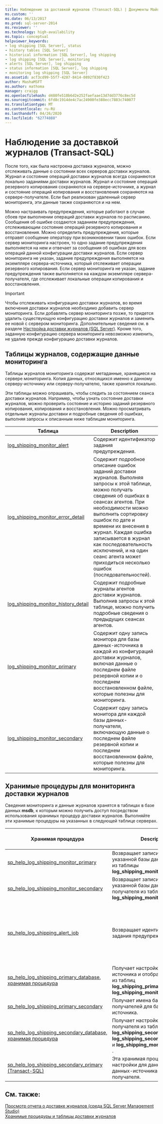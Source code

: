 ```yaml
---
title: Наблюдение за доставкой журналов (Transact-SQL) | Документы Майкрософт
ms.custom: ''
ms.date: 06/13/2017
ms.prod: sql-server-2014
ms.reviewer: ''
ms.technology: high-availability
ms.topic: conceptual
helpviewer_keywords:
- log shipping [SQL Server], status
- history tables [SQL Server]
- historical information [SQL Server], log shipping
- log shipping [SQL Server], monitoring
- alerts [SQL Server], log shipping
- status information [SQL Server], log shipping
- monitoring log shipping [SQL Server]
ms.assetid: acf3cd99-55f7-4287-8414-0892f830f423
author: MashaMSFT
ms.author: mathoma
manager: craigg
ms.openlocfilehash: d480fe510b6d2e252faefaae13d7dd3776c8ec5d
ms.sourcegitcommit: 6fd8c1914de4c7ac24900fe388ecc7883c740077
ms.translationtype: MT
ms.contentlocale: ru-RU
ms.lasthandoff: 04/26/2020
ms.locfileid: "62774888"
---
```

# <a name="monitor-log-shipping-transact-sql"></a>Наблюдение за доставкой журналов (Transact-SQL)
  После того, как была настроена доставка журналов, можно отслеживать данные о состоянии всех серверов доставки журналов. Журнал и состояние операций доставки журналов всегда сохраняются локально заданиями доставки журналов. Журнал и состояние операций резервного копирования сохраняются на сервере-источнике, а журнал и состояние операций копирования и восстановления сохраняются на сервере-получателе. Если был реализован удаленный сервер мониторинга, эти данные также сохраняются и на нем.  
  
 Можно настраивать предупреждения, которые работают в случае сбоев при выполнении операций доставки журналов по расписанию. Сообщения об ошибке создаются заданием предупреждения, отслеживающим состояние операций резервного копирования и восстановления. Можно определить предупреждения, которые отправят сообщение оператору при возникновении таких ошибок. Если сервер мониторинга настроен, то одно задание предупреждения выполняется на нем и отвечает за сообщения об ошибках для всех операций данной конфигурации доставки журналов. Если сервер мониторинга не указан, задание предупреждения выполняется на экземпляре сервера-источника, который отслеживает операции резервного копирования. Если сервер мониторинга не указан, задание предупреждения также выполняется на каждом экземпляре сервера-получателя, где отслеживает локальные операции копирования и восстановления.  
  
> [!IMPORTANT]  
>  Чтобы отслеживать конфигурацию доставки журналов, во время включения доставки журналов необходимо добавить сервер мониторинга. Если добавлять сервер мониторинга позже, то придется удалить существующую конфигурацию доставки журналов и заменить ее новой с сервером мониторинга. Дополнительные сведения см. в разделе [Настройка доставки журналов (SQL Server)](configure-log-shipping-sql-server.md). Кроме того, заданную конфигурацию сервера мониторинга невозможно изменить, не удалив прежде конфигурацию доставки журналов.  
  
## <a name="history-tables-containing-monitoring-information"></a>Таблицы журналов, содержащие данные мониторинга  
 Таблицы журналов мониторинга содержат метаданные, хранящиеся на сервере мониторинга. Копия данных, относящихся именно к данному серверу-источнику или серверу-получателю, также хранится локально.  
  
 Эти таблицы можно опрашивать, чтобы следить за состоянием сеанса доставки журналов. Например, чтобы узнать состояние доставки журналов, можно проверить состояние и историю заданий резервного копирования, копирования и восстановления. Можно просматривать отдельные журналы доставки и подробные сведения об ошибках, выполняя запросы к описанным ниже таблицам мониторинга.  
  
|Таблица|Description|  
|-----------|-----------------|  
|[log_shipping_monitor_alert](/sql/relational-databases/system-tables/log-shipping-monitor-alert-transact-sql)|Содержит идентификатор задания предупреждения.|  
|[log_shipping_monitor_error_detail](/sql/relational-databases/system-tables/log-shipping-monitor-error-detail-transact-sql)|Содержит подробное описание ошибок заданий доставки журналов. Выполняя запросы к этой таблице, можно получать сведения об ошибках в сеансах агентов. При необходимости можно выполнить сортировку ошибок по дате и времени их внесения в журнал. Каждая ошибка записывается в журнал как последовательность исключений, и на один сеанс агента может приходиться несколько ошибок (последовательностей).|  
|[log_shipping_monitor_history_detail](/sql/relational-databases/system-tables/log-shipping-monitor-history-detail-transact-sql)|Содержит подробные журналы агентов доставки журналов. Выполнив запросы к этой таблице, можно получить подробные сведения о предыдущих сеансах агентов.|  
|[log_shipping_monitor_primary](/sql/relational-databases/system-tables/log-shipping-monitor-primary-transact-sql)|Содержит одну запись монитора для базы данных-источника в каждой из конфигураций доставки журналов, включая данные о последнем файле резервной копии и о последнем восстановленном файле, которые полезны для мониторинга.|  
|[log_shipping_monitor_secondary](/sql/relational-databases/system-tables/log-shipping-monitor-secondary-transact-sql)|Содержит одну запись монитора для каждой базы данных-получателя, включающую данные о последнем файле резервной копии и последнем восстановленном файле, которые полезны для мониторинга.|  
  
## <a name="stored-procedures-for-monitoring-log-shipping"></a>Хранимые процедуры для мониторинга доставки журналов  
 Сведения мониторинга и данные журналов хранятся в таблицах в базе данных **msdb**, к которым можно получить доступ посредством использования хранимых процедур доставки журналов. Выполняйте эти хранимые процедуры на указанных в следующей таблице серверах.  
  
|Хранимая процедура|Description|Место выполнения процедуры|  
|----------------------|-----------------|---------------------------|  
|[sp_help_log_shipping_monitor_primary](/sql/relational-databases/system-stored-procedures/sp-help-log-shipping-monitor-primary-transact-sql)|Возвращает записи монитора для указанной базы данных-источника из таблицы **log_shipping_monitor_primary** .|Сервер мониторинга или сервер-источник|  
|[sp_help_log_shipping_monitor_secondary](/sql/relational-databases/system-stored-procedures/sp-help-log-shipping-monitor-secondary-transact-sql)|Возвращает записи монитора для указанной базы данных-получателя из таблицы **log_shipping_monitor_secondary** .|Сервер мониторинга или сервер-получатель|  
|[sp_help_log_shipping_alert_job](/sql/relational-databases/system-stored-procedures/sp-help-log-shipping-alert-job-transact-sql)|Возвращает идентификатор задания предупреждения.|Сервер мониторинга, сервер-источник или сервер-получатель, если сервер мониторинга не определен.|  
|[sp_help_log_shipping_primary_database, хранимая процедура](/sql/relational-databases/system-stored-procedures/sp-help-log-shipping-primary-database-transact-sql)|Получает настройки базы данных-источника и отображает значения из таблиц **log_shipping_primary_databases** и **log_shipping_monitor_primary** .|Сервер-источник|  
|[sp_help_log_shipping_primary_secondary](/sql/relational-databases/system-stored-procedures/sp-help-log-shipping-primary-secondary-transact-sql)|Получает имена баз данных-получателей для базы данных-источника.|Сервер-источник|  
|[sp_help_log_shipping_secondary_database, хранимая процедура](/sql/relational-databases/system-stored-procedures/sp-help-log-shipping-secondary-database-transact-sql)|Получает настройки базы данных-получателя из таблиц **log_shipping_secondary**, **log_shipping_secondary_databases** и **log_shipping_monitor_secondary** .|Сервер-получатель|  
|[sp_help_log_shipping_secondary_primary (Transact-SQL)](/sql/relational-databases/system-stored-procedures/sp-help-log-shipping-secondary-primary-transact-sql)|Эта хранимая процедура получает настройки для данной базы данных-источника с сервера-получателя.|Сервер-получатель|  
  
## <a name="see-also"></a>См. также:  
 [Просмотр отчета о доставке журналов (среда SQL Server Management Studio)](view-the-log-shipping-report-sql-server-management-studio.md)   
 [Хранимые процедуры и таблицы доставки журналов](log-shipping-tables-and-stored-procedures.md)  
  
  
